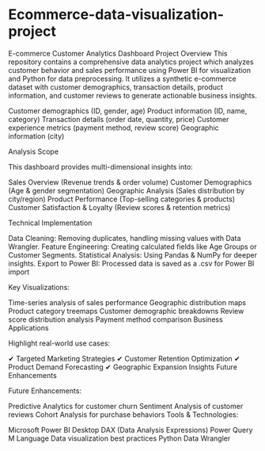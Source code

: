 # Ecommerce-data-visualization-project

E-commerce Customer Analytics Dashboard
Project Overview
This repository contains a comprehensive data analytics project which analyzes customer behavior and sales performance using Power BI for visualization and Python for data preprocessing. It utilizes a synthetic e-commerce dataset with customer demographics, transaction details, product information, and customer reviews to generate actionable business insights.

Customer demographics (ID, gender, age)
Product information (ID, name, category)
Transaction details (order date, quantity, price)
Customer experience metrics (payment method, review score)
Geographic information (city)

Analysis Scope

This dashboard provides multi-dimensional insights into:

Sales Overview (Revenue trends & order volume)
Customer Demographics (Age & gender segmentation)
Geographic Analysis (Sales distribution by city/region)
Product Performance (Top-selling categories & products)
Customer Satisfaction & Loyalty (Review scores & retention metrics)

Technical Implementation

Data Cleaning: Removing duplicates, handling missing values with Data Wrangler.
Feature Engineering: Creating calculated fields like Age Groups or Customer Segments.
Statistical Analysis: Using Pandas & NumPy for deeper insights.
Export to Power BI: Processed data is saved as a .csv for Power BI import

Key Visualizations:

Time-series analysis of sales performance
Geographic distribution maps
Product category treemaps
Customer demographic breakdowns
Review score distribution analysis
Payment method comparison
Business Applications

Highlight real-world use cases:

✔ Targeted Marketing Strategies
✔ Customer Retention Optimization
✔ Product Demand Forecasting
✔ Geographic Expansion Insights
Future Enhancements

Future Enhancements:

Predictive Analytics for customer churn
Sentiment Analysis of customer reviews
Cohort Analysis for purchase behaviors
Tools & Technologies:

Microsoft Power BI Desktop
DAX (Data Analysis Expressions)
Power Query M Language
Data visualization best practices
Python Data Wrangler
